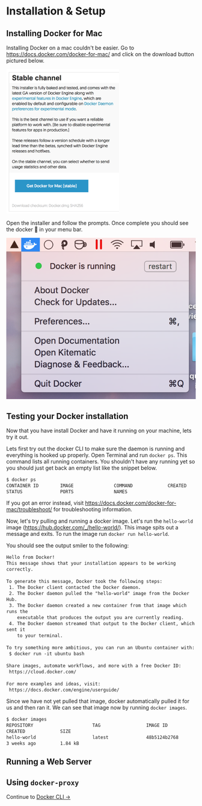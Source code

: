# Installation & Setup

## Installing Docker for Mac

Installing Docker on a mac couldn't be easier. Go to <https://docs.docker.com/docker-for-mac/> and click on the download button pictured below.

<img src="images/download-docker-mac.png" alt="Docker for macOS download page" width="300" />

Open the installer and follow the prompts.  Once complete you should see the docker 🐳 in your menu bar.

![Docker in the macOS menu bar](images/docker-menu.png)

## Testing your Docker installation

Now that you have install Docker and have it running on your machine, lets try it out.

Lets first try out the docker CLI to make sure the daemon is running and everything is hooked up properly. Open Terminal and run `docker ps`. This command lists all running containers.  You shouldn't have any running yet so you should just get back an empty list like the snippet below.

```
$ docker ps
CONTAINER ID        IMAGE               COMMAND             CREATED             STATUS              PORTS               NAMES
```

If you got an error instead, visit <https://docs.docker.com/docker-for-mac/troubleshoot/> for troubleshooting information.

Now, let's try pulling and running a docker image.  Let's run the `hello-world` image (<https://hub.docker.com/_/hello-world/>).  This image spits out a message and exits.  To run the image run `docker run hello-world`.

You should see the output smiler to the following:

```
Hello from Docker!
This message shows that your installation appears to be working correctly.

To generate this message, Docker took the following steps:
 1. The Docker client contacted the Docker daemon.
 2. The Docker daemon pulled the "hello-world" image from the Docker Hub.
 3. The Docker daemon created a new container from that image which runs the
    executable that produces the output you are currently reading.
 4. The Docker daemon streamed that output to the Docker client, which sent it
    to your terminal.

To try something more ambitious, you can run an Ubuntu container with:
 $ docker run -it ubuntu bash

Share images, automate workflows, and more with a free Docker ID:
 https://cloud.docker.com/

For more examples and ideas, visit:
 https://docs.docker.com/engine/userguide/
````

Since we have not yet pulled that image, docker automatically pulled it for us and then ran it.  We can see that image now by running `docker images`.

```
$ docker images
REPOSITORY                      TAG                 IMAGE ID            CREATED             SIZE
hello-world                     latest              48b5124b2768        3 weeks ago         1.84 kB
```

## Running a Web Server


## Using `docker-proxy`


Continue to [Docker CLI &rarr;](docker-cli)

